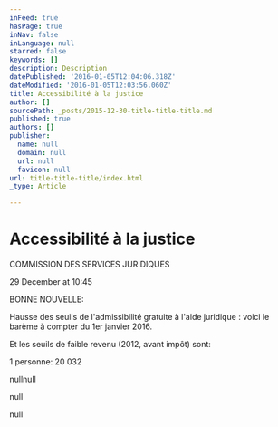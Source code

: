 ```yaml
---
inFeed: true
hasPage: true
inNav: false
inLanguage: null
starred: false
keywords: []
description: Description
datePublished: '2016-01-05T12:04:06.318Z'
dateModified: '2016-01-05T12:03:56.060Z'
title: Accessibilité à la justice
author: []
sourcePath: _posts/2015-12-30-title-title-title.md
published: true
authors: []
publisher:
  name: null
  domain: null
  url: null
  favicon: null
url: title-title-title/index.html
_type: Article

---
```

# Accessibilité à la justice

COMMISSION DES SERVICES JURIDIQUES

29 December at 10:45

BONNE NOUVELLE:

Hausse des seuils de l'admissibilité gratuite à l'aide juridique : voici le barème à compter du 1er janvier 2016\.

Et les seuils de faible revenu (2012, avant impôt) sont:

1 personne: 20 032

nullnull

[][0]

null

[][0]

null

[0]: https://www.facebook.com/CSJ.QC.CA/photos/a.552408868145713.1073741828.552227504830516/954764717910124/?type=3